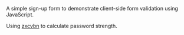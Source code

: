 A simple sign-up form to demonstrate client-side form validation using JavaScript. 

Using <a href="https://github.com/dropbox/zxcvbn">zxcvbn</a> to calculate password strength.